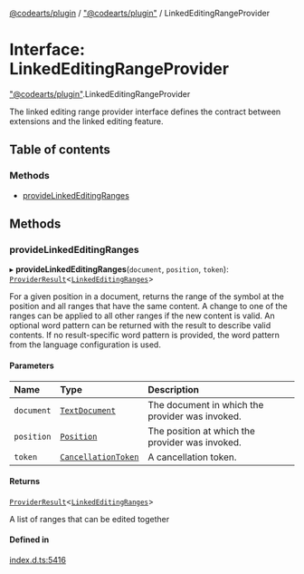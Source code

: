 [@codearts/plugin](../README.md) / ["@codearts/plugin"](../modules/_codearts_plugin_.md) / LinkedEditingRangeProvider

# Interface: LinkedEditingRangeProvider

["@codearts/plugin"](../modules/_codearts_plugin_.md).LinkedEditingRangeProvider

The linked editing range provider interface defines the contract between extensions and
the linked editing feature.

## Table of contents

### Methods

- [provideLinkedEditingRanges](codearts_plugin_.LinkedEditingRangeProvider.md#providelinkededitingranges)

## Methods

### provideLinkedEditingRanges

▸ **provideLinkedEditingRanges**(`document`, `position`, `token`): [`ProviderResult`](../modules/_codearts_plugin_.md#providerresult)<[`LinkedEditingRanges`](../classes/codearts_plugin_.LinkedEditingRanges.md)\>

For a given position in a document, returns the range of the symbol at the position and all ranges
that have the same content. A change to one of the ranges can be applied to all other ranges if the new content
is valid. An optional word pattern can be returned with the result to describe valid contents.
If no result-specific word pattern is provided, the word pattern from the language configuration is used.

#### Parameters

| Name | Type | Description |
| :------ | :------ | :------ |
| `document` | [`TextDocument`](codearts_plugin_.TextDocument.md) | The document in which the provider was invoked. |
| `position` | [`Position`](../classes/codearts_plugin_.Position.md) | The position at which the provider was invoked. |
| `token` | [`CancellationToken`](codearts_plugin_.CancellationToken.md) | A cancellation token. |

#### Returns

[`ProviderResult`](../modules/_codearts_plugin_.md#providerresult)<[`LinkedEditingRanges`](../classes/codearts_plugin_.LinkedEditingRanges.md)\>

A list of ranges that can be edited together

#### Defined in

[index.d.ts:5416](https://github.com/huaweicloud/cloudide-plugin-api/blob/a055dd0/index.d.ts#L5416)
